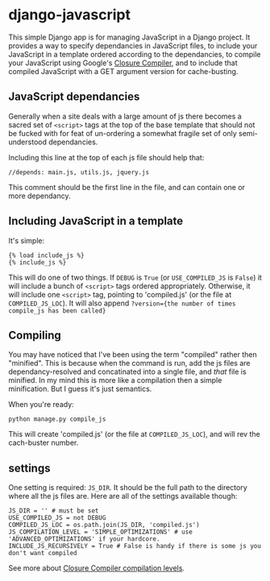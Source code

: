 # django-javascript

This simple Django app is for managing JavaScript in a Django project. It provides a way to specify dependancies in JavaScript files, to include your JavaScript in a template ordered according to the dependancies, to compile your JavaScript using Google's [Closure Compiler](http://code.google.com/closure/compiler/), and to include that compiled JavaScript with a GET argument version for cache-busting.

## JavaScript dependancies

Generally when a site deals with a large amount of js there becomes a sacred set of `<script>` tags at the top of the base template that should not be fucked with for feat of un-ordering a somewhat fragile set of only semi-understood dependancies.

Including this line at the top of each js file should help that:

    //depends: main.js, utils.js, jquery.js

This comment should be the first line in the file, and can contain one or more dependancy.

## Including JavaScript in a template

It's simple:

    {% load include_js %}
    {% include_js %}

This will do one of two things. If `DEBUG` is `True` (or `USE_COMPILED_JS` is `False`) it will include a bunch of `<script>` tags ordered appropriately. Otherwise, it will include one `<script>` tag, pointing to 'compiled.js' (or the file at `COMPILED_JS_LOC`). It will also append `?version={the number of times compile_js has been called}`

## Compiling

You may have noticed that I've been using the term "compiled" rather then "minified". This is because when the command is run, add the js files are dependancy-resolved and concatinated into a single file, and _that_ file is minified. In my mind this is more like a compilation then a simple minification. But I guess it's just semantics.

When you're ready:

    python manage.py compile_js

This will create 'compiled.js' (or the file at `COMPILED_JS_LOC`), and will rev the cach-buster number.

## settings

One setting is required: `JS_DIR`. It should be the full path to the directory where all the js files are. Here are all of the settings available though:

    JS_DIR = '' # must be set
    USE_COMPILED_JS = not DEBUG
    COMPILED_JS_LOC = os.path.join(JS_DIR, 'compiled.js')
    JS_COMPILATION_LEVEL = 'SIMPLE_OPTIMIZATIONS' # use 'ADVANCED_OPTIMIZATIONS' if your hardcore.
    INCLUDE_JS_RECURSIVELY = True # False is handy if there is some js you don't want compiled

See more about [Closure Compiler compilation levels](http://code.google.com/closure/compiler/docs/compilation_levels.html).

